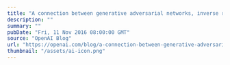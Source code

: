 ```yaml
---
title: "A connection between generative adversarial networks, inverse reinforcement learning, and energy-based models"
description: ""
summary: ""
pubDate: "Fri, 11 Nov 2016 08:00:00 GMT"
source: "OpenAI Blog"
url: "https://openai.com/blog/a-connection-between-generative-adversarial-networks-inverse-reinforcement-learning-and-energy-based-models"
thumbnail: "/assets/ai-icon.png"
---
```


